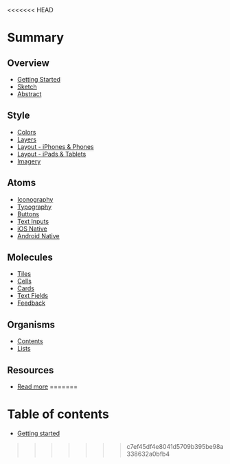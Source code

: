<<<<<<< HEAD
# Summary

## Overview

* [Getting Started](README.md)
* [Sketch](sketch.md)
* [Abstract](resources/abstract.md)

## Style

* [Colors](style.md)
* [Layers](test.md)
* [Layout - iPhones & Phones](layout.md)
* [Layout - iPads & Tablets](layout-ipads-and-tablet.md)
* [Imagery](imagery.md)

## Atoms

* [Iconography](iconography.md)
* [Typography](else.md)
* [Buttons](buttons.md)
* [Text Inputs](text-input.md)
* [iOS Native](ios-native.md)
* [Android Native](android-native.md)

## Molecules

* [Tiles](molecules/tiles.md)
* [Cells](molecules/cells.md)
* [Cards](molecules/cards.md)
* [Text Fields](molecules/text-fields.md)
* [Feedback](molecules/feedback.md)

## Organisms

* [Contents](organisms/contents.md)
* [Lists](organisms/lists.md)

## Resources

* [Read more](resources/read-more.md)
=======
# Table of contents

* [Getting started](README.md)
>>>>>>> c7ef45df4e8041d5709b395be98a338632a0bfb4

